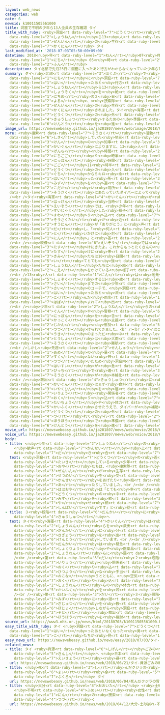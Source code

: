```yaml
---
layout: web_news
categories: web
cate: 6
newsid: k10011505561000
title: 洞窟で不明の少年ら13人全員の生存確認 タイ
title_with_ruby: <ruby>洞窟<rt data-ruby-level="7">どうくつ</rt></ruby>で<ruby>不明<rt data-ruby-level="4">ふめい</rt></ruby>の<ruby>少年<rt
  data-ruby-level="2">しょうねん</rt></ruby>ら13<ruby>人<rt data-ruby-level="1">にん</rt></ruby><ruby>全員<rt
  data-ruby-level="3">ぜんいん</rt></ruby>の<ruby>生存<rt data-ruby-level="6">せいぞん</rt></ruby><ruby>確認<rt
  data-ruby-level="7">かくにん</rt></ruby> タイ
last_modified_at: '2018-07-03T05:50:00+09:00'
datetime: 2018<ruby>年<rt data-ruby-level="1">ねん</rt></ruby>07<ruby>月<rt data-ruby-level="1">がつ</rt></ruby>03<ruby>日<rt
  data-ruby-level="1">にち</rt></ruby> 05<ruby>時<rt data-ruby-level="2">じ</rt></ruby>50<ruby>分<rt
  data-ruby-level="2">ふん</rt></ruby>
description: タイ北部で先月23日に洞窟に入ったあと行方がわからなくなっていた少年ら13人は、消息を絶ってから10日目の２日夜、捜索隊によって全員の生存が確認されました。タイ海軍は洞窟の外へ救出するための準備や検討を進めています。
summary: タイ<ruby>北部<rt data-ruby-level="3">ほくぶ</rt></ruby>で<ruby>先月<rt data-ruby-level="1">せんげつ</rt></ruby>23<ruby>日<rt
  data-ruby-level="1">にち</rt></ruby>に<ruby>洞窟<rt data-ruby-level="7">どうくつ</rt></ruby>に<ruby>入<rt
  data-ruby-level="1">はい</rt></ruby>ったあと<ruby>行方<rt data-ruby-level="8">ゆくえ</rt></ruby>がわからなくなっていた<ruby>少年<rt
  data-ruby-level="2">しょうねん</rt></ruby>ら13<ruby>人<rt data-ruby-level="1">にん</rt></ruby>は、<ruby>消息<rt
  data-ruby-level="3">しょうそく</rt></ruby>を<ruby>絶<rt data-ruby-level="5">た</rt></ruby>ってから10<ruby>日目<rt
  data-ruby-level="1">にちめ</rt></ruby>の２<ruby>日<rt data-ruby-level="1">にち</rt></ruby><ruby>夜<rt
  data-ruby-level="2">よる</rt></ruby>、<ruby>捜索隊<rt data-ruby-level="7">そうさくたい</rt></ruby>によって<ruby>全員<rt
  data-ruby-level="3">ぜんいん</rt></ruby>の<ruby>生存<rt data-ruby-level="6">せいぞん</rt></ruby>が<ruby>確認<rt
  data-ruby-level="7">かくにん</rt></ruby>されました。タイ<ruby>海軍<rt data-ruby-level="4">かいぐん</rt></ruby>は<ruby>洞窟<rt
  data-ruby-level="7">どうくつ</rt></ruby>の<ruby>外<rt data-ruby-level="2">そと</rt></ruby>へ<ruby>救出<rt
  data-ruby-level="4">きゅうしゅつ</rt></ruby>するための<ruby>準備<rt data-ruby-level="5">じゅんび</rt></ruby>や<ruby>検討<rt
  data-ruby-level="6">けんとう</rt></ruby>を<ruby>進<rt data-ruby-level="3">すす</rt></ruby>めています。
image_url: https://newswebeasy.github.io/ja201807/news/web/image/2018/07/03/K10011505561_1807030623_1807030624_01_03.jpg
more: <ruby>捜索<rt data-ruby-level="7">そうさく</rt></ruby><ruby>活動<rt data-ruby-level="3">かつどう</rt></ruby>を<ruby>指揮<rt
  data-ruby-level="6">しき</rt></ruby>していた<ruby>地元<rt data-ruby-level="2">じもと</rt></ruby>チェンライ<ruby>県<rt
  data-ruby-level="3">けん</rt></ruby>の<ruby>知事<rt data-ruby-level="3">ちじ</rt></ruby>やタイ<ruby>海軍<rt
  data-ruby-level="4">かいぐん</rt></ruby>によりますと、13<ruby>人<rt data-ruby-level="1">にん</rt></ruby>は<ruby>現地<rt
  data-ruby-level="5">げんち</rt></ruby><ruby>時間<rt data-ruby-level="2">じかん</rt></ruby>の２<ruby>日午後<rt
  data-ruby-level="2">にちごご</rt></ruby>９<ruby>時半<rt data-ruby-level="2">じはん</rt></ruby>ごろ（<ruby>日本<rt
  data-ruby-level="1">にっぽん</rt></ruby><ruby>時間<rt data-ruby-level="2">じかん</rt></ruby><ruby>午後<rt
  data-ruby-level="2">ごご</rt></ruby>11<ruby>時半<rt data-ruby-level="2">じはん</rt></ruby>ごろ）、<ruby>洞窟<rt
  data-ruby-level="7">どうくつ</rt></ruby>の<ruby>入<rt data-ruby-level="1">い</rt></ruby>り<ruby>口<rt
  data-ruby-level="1">ぐち</rt></ruby>から５キロ<ruby>余<rt data-ruby-level="5">あま</rt></ruby>り<ruby>入<rt
  data-ruby-level="1">はい</rt></ruby>った<ruby>所<rt data-ruby-level="3">ところ</rt></ruby>にある、<ruby>水<rt
  data-ruby-level="1">みず</rt></ruby>を<ruby>避<rt data-ruby-level="7">さ</rt></ruby>けられる<ruby>小高<rt
  data-ruby-level="2">こだか</rt></ruby>い<ruby>場所<rt data-ruby-level="3">ばしょ</rt></ruby>で、<ruby>捜索<rt
  data-ruby-level="7">そうさく</rt></ruby>にあたっていたダイバーによって<ruby>発見<rt data-ruby-level="3">はっけん</rt></ruby>されました。<br
  /><br />タイ<ruby>海軍<rt data-ruby-level="4">かいぐん</rt></ruby>が<ruby>公開<rt data-ruby-level="3">こうかい</rt></ruby>した<ruby>発見<rt
  data-ruby-level="3">はっけん</rt></ruby><ruby>当時<rt data-ruby-level="2">とうじ</rt></ruby>の<ruby>映像<rt
  data-ruby-level="6">えいぞう</rt></ruby>では、<ruby>少年<rt data-ruby-level="2">しょうねん</rt></ruby>らは<ruby>衰弱<rt
  data-ruby-level="7">すいじゃく</rt></ruby>した<ruby>様子<rt data-ruby-level="3">ようす</rt></ruby>で<ruby>座<rt
  data-ruby-level="7">すわ</rt></ruby>り<ruby>込<rt data-ruby-level="7">こ</rt></ruby>んでいますが、<ruby>捜索隊<rt
  data-ruby-level="7">そうさくたい</rt></ruby>が<ruby>近<rt data-ruby-level="2">ちか</rt></ruby>づくと<ruby>数人<rt
  data-ruby-level="2">すうにん</rt></ruby>が「ありがとう」と<ruby>声<rt data-ruby-level="2">こえ</rt></ruby>を<ruby>出<rt
  data-ruby-level="1">だ</rt></ruby>し、「<ruby>何人<rt data-ruby-level="2">なんにん</rt></ruby>いるか？」との<ruby>問<rt
  data-ruby-level="3">と</rt></ruby>いかけに<ruby>対<rt data-ruby-level="3">たい</rt></ruby>して「13<ruby>人<rt
  data-ruby-level="1">にん</rt></ruby>」と<ruby>答<rt data-ruby-level="2">こた</rt></ruby>えています。<br
  /><br /><ruby>映像<rt data-ruby-level="6">えいぞう</rt></ruby>では<ruby>捜索隊<rt data-ruby-level="7">そうさくたい</rt></ruby>が「<ruby>助<rt
  data-ruby-level="3">たす</rt></ruby>けにきたよ。これからもっとたくさんの<ruby>人<rt data-ruby-level="1">ひと</rt></ruby>が<ruby>助<rt
  data-ruby-level="3">たす</rt></ruby>けに<ruby>来<rt data-ruby-level="2">く</rt></ruby>るよ。<ruby>君<rt
  data-ruby-level="3">きみ</rt></ruby>たちは10<ruby>日間<rt data-ruby-level="2">にちかん</rt></ruby>もここに<ruby>居<rt
  data-ruby-level="5">い</rt></ruby>てとても<ruby>強<rt data-ruby-level="2">つよ</rt></ruby>いね」などと、<ruby>少年<rt
  data-ruby-level="2">しょうねん</rt></ruby>たちに<ruby>励<rt data-ruby-level="7">はげ</rt></ruby>ましの<ruby>声<rt
  data-ruby-level="2">こえ</rt></ruby>をかけている<ruby>様子<rt data-ruby-level="3">ようす</rt></ruby>もうかがえます。<br
  /><br />13<ruby>人<rt data-ruby-level="1">にん</rt></ruby>は<ruby>地元<rt data-ruby-level="2">じもと</rt></ruby>サッカーチームに<ruby>所属<rt
  data-ruby-level="5">しょぞく</rt></ruby>する11<ruby>歳<rt data-ruby-level="7">さい</rt></ruby>から16<ruby>歳<rt
  data-ruby-level="7">さい</rt></ruby>までの<ruby>少年<rt data-ruby-level="2">しょうねん</rt></ruby>と25<ruby>歳<rt
  data-ruby-level="7">さい</rt></ruby>のコーチで、<ruby>洞窟<rt data-ruby-level="7">どうくつ</rt></ruby>に<ruby>入<rt
  data-ruby-level="1">はい</rt></ruby>ったあと<ruby>流<rt data-ruby-level="7">なが</rt></ruby>れ<ruby>込<rt
  data-ruby-level="7">こ</rt></ruby>んだ<ruby>雨水<rt data-ruby-level="1">あまみず</rt></ruby>に<ruby>阻<rt
  data-ruby-level="7">はば</rt></ruby>まれて<ruby>出<rt data-ruby-level="1">で</rt></ruby>られなくなっていました。<br
  /><br /><ruby>少年<rt data-ruby-level="2">しょうねん</rt></ruby>らの<ruby>捜索<rt data-ruby-level="7">そうさく</rt></ruby>はタイの<ruby>軍<rt
  data-ruby-level="4">ぐん</rt></ruby>や<ruby>警察<rt data-ruby-level="6">けいさつ</rt></ruby>のほか<ruby>日本<rt
  data-ruby-level="1">にっぽん</rt></ruby>を<ruby>含<rt data-ruby-level="7">ふく</rt></ruby>めた<ruby>各国<rt
  data-ruby-level="4">かっこく</rt></ruby>も<ruby>支援<rt data-ruby-level="7">しえん</rt></ruby>して24<ruby>時間<rt
  data-ruby-level="2">じかん</rt></ruby><ruby>態勢<rt data-ruby-level="5">たいせい</rt></ruby>で<ruby>続<rt
  data-ruby-level="4">つづ</rt></ruby>けられてきました。<br /><br />タイはこの<ruby>時期<rt data-ruby-level="3">じき</rt></ruby>、<ruby>雨季<rt
  data-ruby-level="4">うき</rt></ruby>のまっただ<ruby>中<rt data-ruby-level="1">なか</rt></ruby>で、<ruby>当初<rt
  data-ruby-level="4">とうしょ</rt></ruby>は<ruby>大雨<rt data-ruby-level="1">おおあめ</rt></ruby>により<ruby>捜索<rt
  data-ruby-level="7">そうさく</rt></ruby>は<ruby>難航<rt data-ruby-level="6">なんこう</rt></ruby>しました。<br
  /><br />しかし<ruby>先週<rt data-ruby-level="2">せんしゅう</rt></ruby><ruby>土曜日<rt data-ruby-level="2">どようび</rt></ruby>からは<ruby>雨<rt
  data-ruby-level="1">あめ</rt></ruby>の<ruby>量<rt data-ruby-level="4">りょう</rt></ruby>が<ruby>少<rt
  data-ruby-level="2">すく</rt></ruby>ない<ruby>日<rt data-ruby-level="1">ひ</rt></ruby>が<ruby>続<rt
  data-ruby-level="4">つづ</rt></ruby>いたため<ruby>洞窟内<rt data-ruby-level="7">どうくつない</rt></ruby>の<ruby>排水<rt
  data-ruby-level="7">はいすい</rt></ruby>が<ruby>急<rt data-ruby-level="3">きゅう</rt></ruby><ruby>ピッチ<rt
  data-ruby-level="3">ぴっち</rt></ruby>で<ruby>進<rt data-ruby-level="3">すす</rt></ruby>み、ダイバーによる<ruby>捜索<rt
  data-ruby-level="7">そうさく</rt></ruby>が<ruby>本格化<rt data-ruby-level="5">ほんかくか</rt></ruby>していました。<br
  /><br /><ruby>救出<rt data-ruby-level="4">きゅうしゅつ</rt></ruby>に<ruby>向<rt data-ruby-level="3">む</rt></ruby>けてタイ<ruby>海軍<rt
  data-ruby-level="4">かいぐん</rt></ruby>はまず<ruby>食料<rt data-ruby-level="4">しょくりょう</rt></ruby>や<ruby>医薬品<rt
  data-ruby-level="3">いやくひん</rt></ruby>を<ruby>届<rt data-ruby-level="6">とど</rt></ruby>け、<ruby>医療<rt
  data-ruby-level="7">いりょう</rt></ruby><ruby>関係者<rt data-ruby-level="4">かんけいしゃ</rt></ruby>も<ruby>送<rt
  data-ruby-level="7">おく</rt></ruby>り<ruby>込<rt data-ruby-level="7">こ</rt></ruby>んで<ruby>体調<rt
  data-ruby-level="3">たいちょう</rt></ruby>や<ruby>体力<rt data-ruby-level="2">たいりょく</rt></ruby>を<ruby>回復<rt
  data-ruby-level="5">かいふく</rt></ruby>させたうえで、ダイバーが<ruby>補助<rt data-ruby-level="6">ほじょ</rt></ruby>しながら<ruby>洞窟<rt
  data-ruby-level="7">どうくつ</rt></ruby>の<ruby>外<rt data-ruby-level="2">そと</rt></ruby>へと<ruby>連<rt
  data-ruby-level="4">つ</rt></ruby>れて<ruby>行<rt data-ruby-level="2">い</rt></ruby>く<ruby>方法<rt
  data-ruby-level="4">ほうほう</rt></ruby>で<ruby>準備<rt data-ruby-level="5">じゅんび</rt></ruby>や<ruby>検討<rt
  data-ruby-level="6">けんとう</rt></ruby>を<ruby>進<rt data-ruby-level="3">すす</rt></ruby>めています。
movie_url: https://newswebeasy.github.io/ja201807/news/web/movie/2018/07/03/k10011505561_201807030623_201807030624.mp4
voice_url: https://newswebeasy.github.io/ja201807/news/web/voice/2018/07/03/k10011505561_201807030623_201807030624.mp3
body:
- title: <ruby>少年<rt data-ruby-level="2">しょうねん</rt></ruby>の<ruby>親<rt data-ruby-level="2">おや</rt></ruby>たち
    <ruby>歓声<rt data-ruby-level="7">かんせい</rt></ruby><ruby>上<rt data-ruby-level="1">あ</rt></ruby>げ<ruby>抱<rt
    data-ruby-level="7">だ</rt></ruby>き<ruby>合<rt data-ruby-level="7">あ</rt></ruby>う
  text: <ruby>洞窟<rt data-ruby-level="7">どうくつ</rt></ruby>の<ruby>近<rt data-ruby-level="2">ちか</rt></ruby>くで<ruby>待機<rt
    data-ruby-level="4">たいき</rt></ruby>している<ruby>少年<rt data-ruby-level="2">しょうねん</rt></ruby>の<ruby>親<rt
    data-ruby-level="2">おや</rt></ruby>たちは、<ruby>捜索隊<rt data-ruby-level="7">そうさくたい</rt></ruby>から<ruby>全員<rt
    data-ruby-level="3">ぜんいん</rt></ruby>が<ruby>生存<rt data-ruby-level="6">せいぞん</rt></ruby>しているとの<ruby>説明<rt
    data-ruby-level="4">せつめい</rt></ruby>を<ruby>受<rt data-ruby-level="3">う</rt></ruby>けたあと、<ruby>歓声<rt
    data-ruby-level="7">かんせい</rt></ruby>をあげたり<ruby>抱<rt data-ruby-level="7">だ</rt></ruby>き<ruby>合<rt
    data-ruby-level="7">あ</rt></ruby>ったりしていました。<br /><br /><ruby>少年<rt data-ruby-level="2">しょうねん</rt></ruby>の<ruby>母親<rt
    data-ruby-level="2">ははおや</rt></ruby>は「とても<ruby>幸<rt data-ruby-level="3">しあわ</rt></ruby>せです。<ruby>洞窟<rt
    data-ruby-level="7">どうくつ</rt></ruby>の<ruby>中<rt data-ruby-level="1">なか</rt></ruby>は<ruby>水<rt
    data-ruby-level="1">みず</rt></ruby>を<ruby>飲<rt data-ruby-level="3">の</rt></ruby>むしかないので<ruby>痩<rt
    data-ruby-level="7">や</rt></ruby>せ<ruby>細<rt data-ruby-level="7">ほそ</rt></ruby>っているのではないかと<ruby>心配<rt
    data-ruby-level="3">しんぱい</rt></ruby>です」と<ruby>話<rt data-ruby-level="2">はな</rt></ruby>していました。
- title: ３<ruby>段階<rt data-ruby-level="6">だんかい</rt></ruby>に<ruby>分<rt data-ruby-level="2">わ</rt></ruby>けて<ruby>救出<rt
    data-ruby-level="4">きゅうしゅつ</rt></ruby>へ
  text: タイの<ruby>海軍<rt data-ruby-level="4">かいぐん</rt></ruby>は<ruby>今後<rt data-ruby-level="2">こんご</rt></ruby>、<ruby>少年<rt
    data-ruby-level="2">しょうねん</rt></ruby>らを<ruby>救出<rt data-ruby-level="4">きゅうしゅつ</rt></ruby>するまで３<ruby>段階<rt
    data-ruby-level="6">だんかい</rt></ruby>に<ruby>分<rt data-ruby-level="2">わ</rt></ruby>けて<ruby>作業<rt
    data-ruby-level="3">さぎょう</rt></ruby>を<ruby>進<rt data-ruby-level="3">すす</rt></ruby>めることを<ruby>検討<rt
    data-ruby-level="6">けんとう</rt></ruby>しています。<br /><br /><ruby>第<rt data-ruby-level="3">だい</rt></ruby>１<ruby>段階<rt
    data-ruby-level="6">だんかい</rt></ruby>は<ruby>緊急<rt data-ruby-level="7">きんきゅう</rt></ruby>の<ruby>食料<rt
    data-ruby-level="4">しょくりょう</rt></ruby>や<ruby>医薬品<rt data-ruby-level="3">いやくひん</rt></ruby>を<ruby>少年<rt
    data-ruby-level="2">しょうねん</rt></ruby>らに<ruby>届<rt data-ruby-level="6">とど</rt></ruby>けます。<br
    /><br /><ruby>第<rt data-ruby-level="3">だい</rt></ruby>２<ruby>段階<rt data-ruby-level="6">だんかい</rt></ruby>は<ruby>医療<rt
    data-ruby-level="7">いりょう</rt></ruby><ruby>関係者<rt data-ruby-level="4">かんけいしゃ</rt></ruby>を<ruby>送<rt
    data-ruby-level="7">おく</rt></ruby>り<ruby>込<rt data-ruby-level="7">こ</rt></ruby>んで<ruby>必要<rt
    data-ruby-level="4">ひつよう</rt></ruby>な<ruby>手当<rt data-ruby-level="2">てあ</rt></ruby>てを<ruby>行<rt
    data-ruby-level="2">おこな</rt></ruby>うとともに、<ruby>空気<rt data-ruby-level="1">くうき</rt></ruby>も<ruby>送<rt
    data-ruby-level="7">おく</rt></ruby>り<ruby>込<rt data-ruby-level="7">こ</rt></ruby>んで<ruby>少年<rt
    data-ruby-level="2">しょうねん</rt></ruby>らの<ruby>体力<rt data-ruby-level="2">たいりょく</rt></ruby>の<ruby>回復<rt
    data-ruby-level="5">かいふく</rt></ruby>を<ruby>図<rt data-ruby-level="7">はか</rt></ruby>ります。<br
    /><br /><ruby>第<rt data-ruby-level="3">だい</rt></ruby>３<ruby>段階<rt data-ruby-level="6">だんかい</rt></ruby>では、<ruby>水<rt
    data-ruby-level="1">みず</rt></ruby>に<ruby>潜<rt data-ruby-level="7">もぐ</rt></ruby>る<ruby>技術<rt
    data-ruby-level="5">ぎじゅつ</rt></ruby>を<ruby>教<rt data-ruby-level="2">おし</rt></ruby>えたうえで、ダイバーが<ruby>補助<rt
    data-ruby-level="6">ほじょ</rt></ruby>しながら<ruby>洞窟<rt data-ruby-level="7">どうくつ</rt></ruby>の<ruby>外<rt
    data-ruby-level="2">そと</rt></ruby>へ<ruby>救出<rt data-ruby-level="4">きゅうしゅつ</rt></ruby>するという<ruby>方法<rt
    data-ruby-level="4">ほうほう</rt></ruby>を<ruby>検討<rt data-ruby-level="6">けんとう</rt></ruby>しているということです。
source_url: https://www3.nhk.or.jp/news/html/20180703/k10011505561000.html
easy_title_with_ruby: タイ <ruby>洞窟<rt data-ruby-level="7">どうくつ</rt></ruby>に<ruby>入<rt
  data-ruby-level="1">はい</rt></ruby>ったあといなくなった<ruby>男<rt data-ruby-level="1">おとこ</rt></ruby>の<ruby>子<rt
  data-ruby-level="1">こ</rt></ruby>たちが<ruby>見<rt data-ruby-level="1">み</rt></ruby>つかる
easy_news_url: https://newswebeasy.github.io/news/easy/2018/07/03/タイ-洞窟に入ったあといなくなった男の子たちが見つかる
related_news:
- title: タイ <ruby>資源<rt data-ruby-level="6">しげん</rt></ruby>ごみの<ruby>輸入<rt data-ruby-level="5">ゆにゅう</rt></ruby><ruby>禁止<rt
    data-ruby-level="5">きんし</rt></ruby>へ <ruby>日本<rt data-ruby-level="1">にっぽん</rt></ruby>への<ruby>影響<rt
    data-ruby-level="7">えいきょう</rt></ruby><ruby>避<rt data-ruby-level="7">さ</rt></ruby>けられず
  url: https://newswebeasy.github.io/news/web/2018/06/21/タイ-資源ごみの輸入禁止へ-日本への影響避けられず
- title: <ruby>死<rt data-ruby-level="3">し</rt></ruby>んだクジラの<ruby>胃<rt data-ruby-level="4">い</rt></ruby>から80<ruby>枚<rt
    data-ruby-level="6">まい</rt></ruby><ruby>余<rt data-ruby-level="5">よ</rt></ruby>のプラスチック<ruby>袋<rt
    data-ruby-level="7">ぶくろ</rt></ruby> タイ
  url: https://newswebeasy.github.io/news/web/2018/06/04/死んだクジラの胃から80枚余のプラスチック袋-タイ
- title: <ruby>大分<rt data-ruby-level="8">おおいた</rt></ruby> <ruby>土砂崩<rt data-ruby-level="7">どしゃくず</rt></ruby>れ
    <ruby>不明<rt data-ruby-level="4">ふめい</rt></ruby><ruby>女性<rt data-ruby-level="5">じょせい</rt></ruby>５<ruby>人<rt
    data-ruby-level="1">にん</rt></ruby>の<ruby>捜索<rt data-ruby-level="7">そうさく</rt></ruby><ruby>続<rt
    data-ruby-level="4">つづ</rt></ruby>く
  url: https://newswebeasy.github.io/news/web/2018/04/12/大分-土砂崩れ-不明女性5人の捜索続く
...
```

